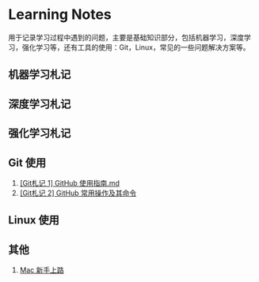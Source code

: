 # Learning Notes

用于记录学习过程中遇到的问题，主要是基础知识部分，包括机器学习，深度学习，强化学习等，还有工具的使用：Git，Linux，常见的一些问题解决方案等。



## 机器学习札记





## 深度学习札记





## 强化学习札记





## Git 使用

1. [[Git札记 1] GitHub 使用指南.md](https://github.com/cooldeepAI/Learning_Notes/blob/master/TecNotes/%5BGit%E6%9C%AD%E8%AE%B0%201%5D%20GitHub%20%E4%BD%BF%E7%94%A8%E6%8C%87%E5%8D%97.md)
2. [[Git札记 2] GitHub 常用操作及其命令](https://github.com/cooldeepAI/Learning_Notes/blob/master/TecNotes/%5BGit%E6%9C%AD%E8%AE%B0%202%5D%20Github%20%E5%B8%B8%E7%94%A8%E6%93%8D%E4%BD%9C%E5%8F%8A%E5%85%B6%E5%91%BD%E4%BB%A4.md)





## Linux 使用





## 其他

1. [Mac 新手上路](https://github.com/cooldeepAI/Learning_Notes/blob/master/TecNotes/Mac%20%E6%96%B0%E6%89%8B%E4%B8%8A%E8%B7%AF.md)